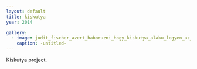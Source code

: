 ```yaml
---
layout: default
title: kiskutya
year: 2014

gallery:
  - image: judit_fischer_azert_haboruzni_hogy_kiskutya_alaku_legyen_az_orszag_2007-788x525.jpg
    caption: -untitled-
---
```


Kiskutya project.